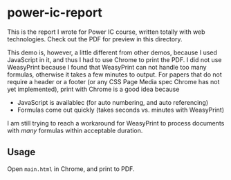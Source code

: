 # power-ic-report

This is the report I wrote for Power IC course, written totally with web technologies. Check out the PDF for preview in this directory.

This demo is, however, a little different from other demos, because I used JavaScript in it, and thus I had to use Chrome to print the PDF. I did not use WeasyPrint because I found that WeasyPrint can not handle too many formulas, otherwise it takes a few minutes to output. For papers that do not require a header or a footer (or any CSS Page Media spec Chrome has not yet implemented), print with Chrome is a good idea because
- JavaScript is availablec (for auto numbering, and auto referencing)
- Formulas come out quickly (takes seconds vs. minutes with WeasyPrint)

I am still trying to reach a workaround for WeasyPrint to process documents with *many* formulas within acceptable duration.

## Usage

Open `main.html` in Chrome, and print to PDF.
